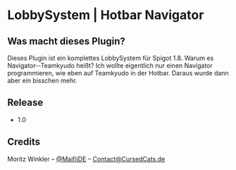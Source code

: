 # LobbySystem | Hotbar Navigator

## Was macht dieses Plugin?
Dieses Plugin ist ein komplettes LobbySystem für Spigot 1.8.
Warum es Navigator--Teamkyudo heißt?
Ich wollte eigentlich nur einen Navigator programmieren, wie eben auf Teamkyudo in der Hotbar.
Daraus wurde dann aber ein bisschen mehr.


## Release
* 1.0

## Credits

Moritz Winkler – [@MaifiiDE](https://twitter.com/maifiide) – Contact@CursedCats.de


